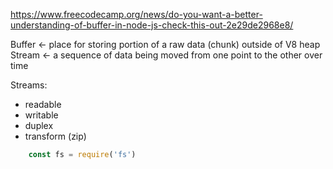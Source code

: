 
https://www.freecodecamp.org/news/do-you-want-a-better-understanding-of-buffer-in-node-js-check-this-out-2e29de2968e8/

Buffer <- place for storing portion of a raw data (chunk) outside of V8 heap
Stream <- a sequence of data being moved from one point to the other over time

Streams:
  - readable
  - writable
  - duplex
  - transform (zip)

```js
	const fs = require('fs')
	
```